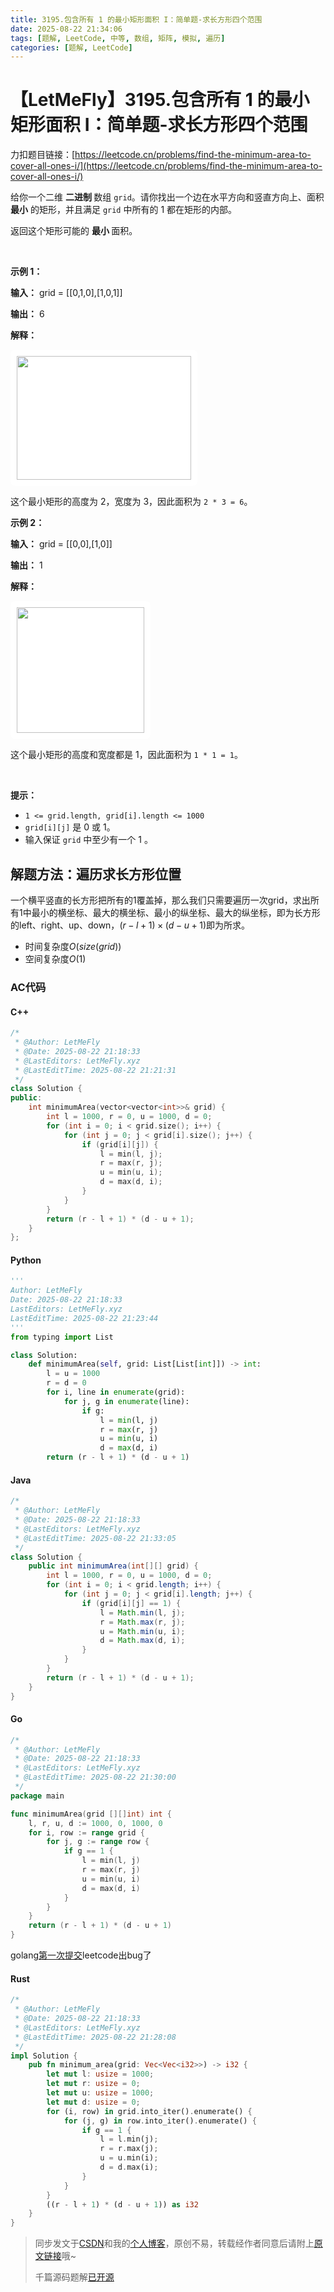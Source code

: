 ```yaml
---
title: 3195.包含所有 1 的最小矩形面积 I：简单题-求长方形四个范围
date: 2025-08-22 21:34:06
tags: [题解, LeetCode, 中等, 数组, 矩阵, 模拟, 遍历]
categories: [题解, LeetCode]
---
```


# 【LetMeFly】3195.包含所有 1 的最小矩形面积 I：简单题-求长方形四个范围

力扣题目链接：[https://leetcode.cn/problems/find-the-minimum-area-to-cover-all-ones-i/](https://leetcode.cn/problems/find-the-minimum-area-to-cover-all-ones-i/)

<p>给你一个二维 <strong>二进制 </strong>数组 <code>grid</code>。请你找出一个边在水平方向和竖直方向上、面积 <strong>最小</strong> 的矩形，并且满足 <code>grid</code> 中所有的 1 都在矩形的内部。</p>

<p>返回这个矩形可能的 <strong>最小 </strong>面积。</p>

<p>&nbsp;</p>

<p><strong class="example">示例 1：</strong></p>

<div class="example-block">
<p><strong>输入：</strong> <span class="example-io">grid = [[0,1,0],[1,0,1]]</span></p>

<p><strong>输出：</strong> <span class="example-io">6</span></p>

<p><strong>解释：</strong></p>

<p><img alt="" src="https://assets.leetcode.com/uploads/2024/05/08/examplerect0.png" style="padding: 10px; background: rgb(255, 255, 255); border-radius: 0.5rem; width: 279px; height: 198px;" /></p>

<p>这个最小矩形的高度为 2，宽度为 3，因此面积为 <code>2 * 3 = 6</code>。</p>
</div>

<p><strong class="example">示例 2：</strong></p>

<div class="example-block">
<p><strong>输入：</strong> <span class="example-io">grid = [[0,0],[1,0]]</span></p>

<p><strong>输出：</strong> <span class="example-io">1</span></p>

<p><strong>解释：</strong></p>

<p><img alt="" src="https://assets.leetcode.com/uploads/2024/05/08/examplerect1.png" style="padding: 10px; background: rgb(255, 255, 255); border-radius: 0.5rem; width: 204px; height: 201px;" /></p>

<p>这个最小矩形的高度和宽度都是 1，因此面积为 <code>1 * 1 = 1</code>。</p>
</div>

<p>&nbsp;</p>

<p><strong>提示：</strong></p>

<ul>
	<li><code>1 &lt;= grid.length, grid[i].length &lt;= 1000</code></li>
	<li><code>grid[i][j]</code> 是 0 或 1。</li>
	<li>输入保证 <code>grid</code> 中至少有一个 1 。</li>
</ul>


    
## 解题方法：遍历求长方形位置

一个横平竖直的长方形把所有的1覆盖掉，那么我们只需要遍历一次grid，求出所有1中最小的横坐标、最大的横坐标、最小的纵坐标、最大的纵坐标，即为长方形的left、right、up、down，$(r - l + 1) \times (d - u + 1)$即为所求。

+ 时间复杂度$O(size(grid))$
+ 空间复杂度$O(1)$

### AC代码

#### C++

```cpp
/*
 * @Author: LetMeFly
 * @Date: 2025-08-22 21:18:33
 * @LastEditors: LetMeFly.xyz
 * @LastEditTime: 2025-08-22 21:21:31
 */
class Solution {
public:
    int minimumArea(vector<vector<int>>& grid) {
        int l = 1000, r = 0, u = 1000, d = 0;
        for (int i = 0; i < grid.size(); i++) {
            for (int j = 0; j < grid[i].size(); j++) {
                if (grid[i][j]) {
                    l = min(l, j);
                    r = max(r, j);
                    u = min(u, i);
                    d = max(d, i);
                }
            }
        }
        return (r - l + 1) * (d - u + 1);
    }
};
```

#### Python

```python
'''
Author: LetMeFly
Date: 2025-08-22 21:18:33
LastEditors: LetMeFly.xyz
LastEditTime: 2025-08-22 21:23:44
'''
from typing import List

class Solution:
    def minimumArea(self, grid: List[List[int]]) -> int:
        l = u = 1000
        r = d = 0
        for i, line in enumerate(grid):
            for j, g in enumerate(line):
                if g:
                    l = min(l, j)
                    r = max(r, j)
                    u = min(u, i)
                    d = max(d, i)
        return (r - l + 1) * (d - u + 1)
```

#### Java

```java
/*
 * @Author: LetMeFly
 * @Date: 2025-08-22 21:18:33
 * @LastEditors: LetMeFly.xyz
 * @LastEditTime: 2025-08-22 21:33:05
 */
class Solution {
    public int minimumArea(int[][] grid) {
        int l = 1000, r = 0, u = 1000, d = 0;
        for (int i = 0; i < grid.length; i++) {
            for (int j = 0; j < grid[i].length; j++) {
                if (grid[i][j] == 1) {
                    l = Math.min(l, j);
                    r = Math.max(r, j);
                    u = Math.min(u, i);
                    d = Math.max(d, i);
                }
            }
        }
        return (r - l + 1) * (d - u + 1);
    }
}
```

#### Go

```go
/*
 * @Author: LetMeFly
 * @Date: 2025-08-22 21:18:33
 * @LastEditors: LetMeFly.xyz
 * @LastEditTime: 2025-08-22 21:30:00
 */
package main

func minimumArea(grid [][]int) int {
    l, r, u, d := 1000, 0, 1000, 0
    for i, row := range grid {
        for j, g := range row {
            if g == 1 {
                l = min(l, j)
                r = max(r, j)
                u = min(u, i)
                d = max(d, i)
            }
        }
    }
    return (r - l + 1) * (d - u + 1)
}
```

golang[第一次提交](https://leetcode.cn/problems/find-the-minimum-area-to-cover-all-ones-i/submissions/655617341/?envType=daily-question&envId=2025-08-22)leetcode出bug了

#### Rust

```rust
/*
 * @Author: LetMeFly
 * @Date: 2025-08-22 21:18:33
 * @LastEditors: LetMeFly.xyz
 * @LastEditTime: 2025-08-22 21:28:08
 */
impl Solution {
    pub fn minimum_area(grid: Vec<Vec<i32>>) -> i32 {
        let mut l: usize = 1000;
        let mut r: usize = 0;
        let mut u: usize = 1000;
        let mut d: usize = 0;
        for (i, row) in grid.into_iter().enumerate() {
            for (j, g) in row.into_iter().enumerate() {
                if g == 1 {
                    l = l.min(j);
                    r = r.max(j);
                    u = u.min(i);
                    d = d.max(i);
                }
            }
        }
        ((r - l + 1) * (d - u + 1)) as i32
    }
}
```

> 同步发文于[CSDN](https://letmefly.blog.csdn.net/article/details/150618919)和我的[个人博客](https://blog.letmefly.xyz/)，原创不易，转载经作者同意后请附上[原文链接](https://blog.letmefly.xyz/2025/08/22/LeetCode%203195.%E5%8C%85%E5%90%AB%E6%89%80%E6%9C%891%E7%9A%84%E6%9C%80%E5%B0%8F%E7%9F%A9%E5%BD%A2%E9%9D%A2%E7%A7%AFI/)哦~
>
> 千篇源码题解[已开源](https://github.com/LetMeFly666/LeetCode)
